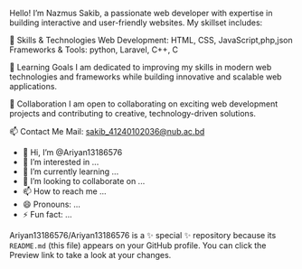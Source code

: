 Hello! I’m Nazmus Sakib, a passionate web developer with expertise in building interactive and user-friendly websites. 
My skillset includes:

🚀 Skills & Technologies
    Web Development: HTML, CSS, JavaScript,php,json
    Frameworks & Tools: python, Laravel, C++, C

🌱 Learning Goals
I am dedicated to improving my skills in modern web technologies and frameworks while building innovative and scalable web applications.

🤝 Collaboration
I am open to collaborating on exciting web development projects and contributing to creative, technology-driven solutions.

📫 Contact Me
Mail: sakib_41240102036@nub.ac.bd

- 👋 Hi, I’m @Ariyan13186576
- 👀 I’m interested in ...
- 🌱 I’m currently learning ...
- 💞️ I’m looking to collaborate on ...
- 📫 How to reach me ...
- 😄 Pronouns: ...
- ⚡ Fun fact: ...

Ariyan13186576/Ariyan13186576 is a ✨ special ✨ repository because its `README.md` (this file) appears on your GitHub profile.
You can click the Preview link to take a look at your changes.
